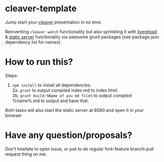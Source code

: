 cleaver-template
================

Jump start your [cleaver](https://github.com/jdan/cleaver) presentation in no time.

Reinventing `cleaver watch` functionality but also sprinkling it with [livereload](http://livereload.com/) & [static server](https://npmjs.org/package/connect) functionality via awesome grunt packages (see package.json dependency list for names).


How to run this?
================
Steps:  
1.   `npm install` to install all dependencies.  
2a.  `grunt` to output compiled index.md to index.html.  
2b.  `grunt build:%Name of you md file%` to output compiled %name%.md to output and have that.  

Both tasks will also start the static server at 8080 and open it in your browser

Have any question/proposals?
============================

Don't hesitate to open issue, or just to do regular fork-feature branch-pull request thing on me.